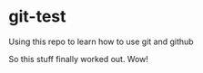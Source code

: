 # git-test

Using this repo to learn how to use git and github

So this stuff finally worked out. Wow!
